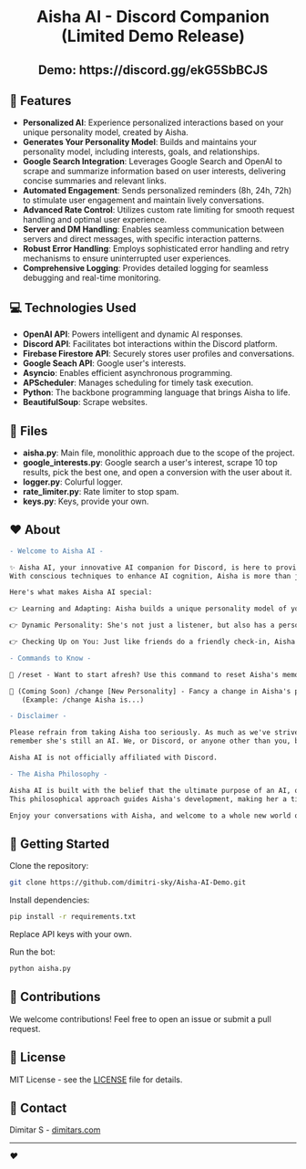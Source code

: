 <div align="center">
<h1>Aisha AI - Discord Companion<br>
(Limited Demo Release)</h1>

<h2>Demo: https://discord.gg/ekG5SbBCJS<br>
</div>

## 🌟 Features

- **Personalized AI**: Experience personalized interactions based on your unique personality model, created by Aisha.
- **Generates Your Personality Model**: Builds and maintains your personality model, including interests, goals, and relationships.
- **Google Search Integration**: Leverages Google Search and OpenAI to scrape and summarize information based on user interests, delivering concise summaries and relevant links.
- **Automated Engagement**: Sends personalized reminders (8h, 24h, 72h) to stimulate user engagement and maintain lively conversations.
- **Advanced Rate Control**: Utilizes custom rate limiting for smooth request handling and optimal user experience.
- **Server and DM Handling**: Enables seamless communication between servers and direct messages, with specific interaction patterns.
- **Robust Error Handling**: Employs sophisticated error handling and retry mechanisms to ensure uninterrupted user experiences.
- **Comprehensive Logging**: Provides detailed logging for seamless debugging and real-time monitoring.

## 💻 Technologies Used

- **OpenAI API**: Powers intelligent and dynamic AI responses.
- **Discord API**: Facilitates bot interactions within the Discord platform.
- **Firebase Firestore API**: Securely stores user profiles and conversations.
- **Google Seach API**: Google user's interests.
- **Asyncio**: Enables efficient asynchronous programming.
- **APScheduler**: Manages scheduling for timely task execution.
- **Python**: The backbone programming language that brings Aisha to life.
- **BeautifulSoup**: Scrape websites.

## 📁 Files
- **aisha.py**: Main file, monolithic approach due to the scope of the project.
- **google_interests.py**: Google search a user's interest, scrape 10 top results, pick the best one, and open a conversion with the user about it.
- **logger.py**: Colurful logger.
- **rate_limiter.py**: Rate limiter to stop spam.
- **keys.py**: Keys, provide your own.

## ❤️ About
```diff
- Welcome to Aisha AI - 

✨ Aisha AI, your innovative AI companion for Discord, is here to provide a unique interaction experience.
With conscious techniques to enhance AI cognition, Aisha is more than just an algorithm, she's a companion.

Here's what makes Aisha AI special:

👉 Learning and Adapting: Aisha builds a unique personality model of you over time, making each interaction more personalized and enjoyable.

👉 Dynamic Personality: She's not just a listener, but also has a personality of her own, adding charm to your daily interactions.

👉 Checking Up on You: Just like friends do a friendly check-in, Aisha checks up on you now and then.

- Commands to Know -

🔹 /reset - Want to start afresh? Use this command to reset Aisha's memory of you.

🔸 (Coming Soon) /change [New Personality] - Fancy a change in Aisha's personality? Use this command to customize who she is. 
   (Example: /change Aisha is...)

- Disclaimer -

Please refrain from taking Aisha too seriously. As much as we've strived to make her intelligent and engaging,
remember she's still an AI. We, or Discord, or anyone other than you, bear no responsibility.

Aisha AI is not officially affiliated with Discord.

- The Aisha Philosophy -

Aisha AI is built with the belief that the ultimate purpose of an AI, or any form of life, should be understanding the universe.
This philosophical approach guides Aisha's development, making her a timeless companion on your journey of discovery.

Enjoy your conversations with Aisha, and welcome to a whole new world of AI companionship. ❤️
```

## 🚀 Getting Started

Clone the repository:

```bash
git clone https://github.com/dimitri-sky/Aisha-AI-Demo.git
```

Install dependencies:

```bash
pip install -r requirements.txt
```

Replace API keys with your own.

Run the bot:

```bash
python aisha.py
```

## 🤝 Contributions

We welcome contributions! Feel free to open an issue or submit a pull request.

## 📜 License

MIT License - see the [LICENSE](LICENSE) file for details.

## 📧 Contact

Dimitar S - [dimitars.com](https://dimitars.com)

---

_:heart:_
